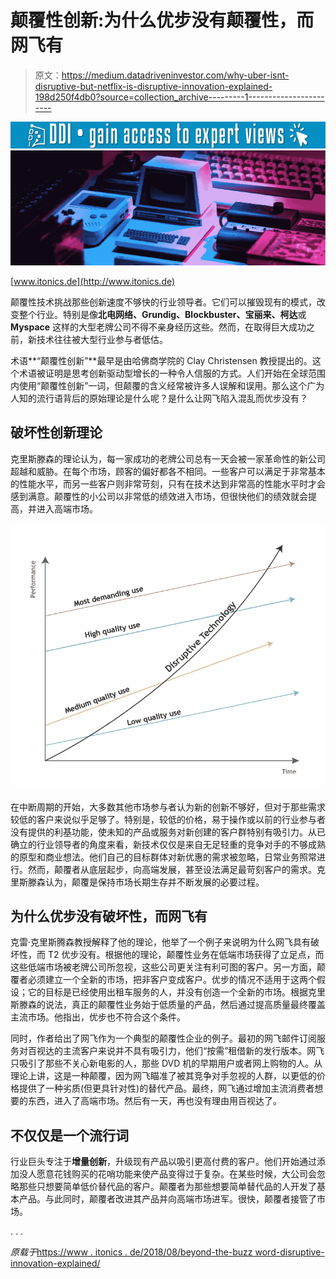 # 颠覆性创新:为什么优步没有颠覆性，而网飞有

> 原文：<https://medium.datadriveninvestor.com/why-uber-isnt-disruptive-but-netflix-is-disruptive-innovation-explained-198d250f4db0?source=collection_archive---------1----------------------->

[![](img/eeb2d7777e095ac7d827f4d69f9c83c3.png)](http://www.track.datadriveninvestor.com/1B9E)![](img/f1baca8d6d6a2fd4ecac7b6783067e87.png)

[www.itonics.de](http://www.itonics.de)

颠覆性技术挑战那些创新速度不够快的行业领导者。它们可以摧毁现有的模式，改变整个行业。特别是像**北电网络、Grundig、Blockbuster、宝丽来、柯达**或 **Myspace** 这样的大型老牌公司不得不亲身经历这些。然而，在取得巨大成功之前，新技术往往被大型行业参与者低估。

术语**“颠覆性创新”**最早是由哈佛商学院的 Clay Christensen 教授提出的。这个术语被证明是思考创新驱动型增长的一种令人信服的方式。人们开始在全球范围内使用“颠覆性创新”一词，但颠覆的含义经常被许多人误解和误用。那么这个广为人知的流行语背后的原始理论是什么呢？是什么让网飞陷入混乱而优步没有？

## 破坏性创新理论

克里斯滕森的理论认为，每一家成功的老牌公司总有一天会被一家革命性的新公司超越和威胁。在每个市场，顾客的偏好都各不相同。一些客户可以满足于非常基本的性能水平，而另一些客户则非常苛刻，只有在技术达到非常高的性能水平时才会感到满意。颠覆性的小公司以非常低的绩效进入市场，但很快他们的绩效就会提高，并进入高端市场。

![](img/bde40ccfec0a3af2a682a33ca2ab2520.png)

在中断周期的开始，大多数其他市场参与者认为新的创新不够好，但对于那些需求较低的客户来说似乎足够了。特别是，较低的价格，易于操作或以前的行业参与者没有提供的利基功能，使未知的产品或服务对新创建的客户群特别有吸引力。从已确立的行业领导者的角度来看，新技术仅仅是来自无足轻重的竞争对手的不够成熟的原型和商业想法。他们自己的目标群体对新优惠的需求被忽略，日常业务照常进行。然而，颠覆者从底层起步，向高端发展，甚至设法满足最苛刻客户的需求。克里斯滕森认为，颠覆是保持市场长期生存并不断发展的必要过程。

## 为什么优步没有破坏性，而网飞有

克雷·克里斯腾森教授解释了他的理论，他举了一个例子来说明为什么网飞具有破坏性，而 T2 优步没有。根据他的理论，颠覆性业务在低端市场获得了立足点，而这些低端市场被老牌公司所忽视，这些公司更关注有利可图的客户。另一方面，颠覆者必须建立一个全新的市场，把非客户变成客户。优步的情况不适用于这两个假设；它的目标是已经使用出租车服务的人，并没有创造一个全新的市场。根据克里斯滕森的说法，真正的颠覆性业务始于低质量的产品，然后通过提高质量最终覆盖主流市场。他指出，优步也不符合这个条件。

同时，作者给出了网飞作为一个典型的颠覆性企业的例子。最初的网飞邮件订阅服务对百视达的主流客户来说并不具有吸引力，他们“按需”租借新的发行版本。网飞只吸引了那些不关心新电影的人，那些 DVD 机的早期用户或者网上购物的人。从理论上讲，这是一种颠覆，因为网飞瞄准了被其竞争对手忽视的人群，以更低的价格提供了一种劣质(但更具针对性)的替代产品。最终，网飞通过增加主流消费者想要的东西，进入了高端市场。然后有一天，再也没有理由用百视达了。

## 不仅仅是一个流行词

行业巨头专注于**增量创新**，升级现有产品以吸引更高付费的客户。他们开始通过添加没人愿意花钱购买的花哨功能来使产品变得过于复杂。在某些时候，大公司会忽略那些只想要简单低价替代品的客户。颠覆者为那些想要简单替代品的人开发了基本产品。与此同时，颠覆者改进其产品并向高端市场进军。很快，颠覆者接管了市场。

. . .

*原载于*[https://www . itonics . de/2018/08/beyond-the-buzz word-disruptive-innovation-explained/](https://www.itonics.de/2018/08/beyond-the-buzzword-disruptive-innovation-explained/)